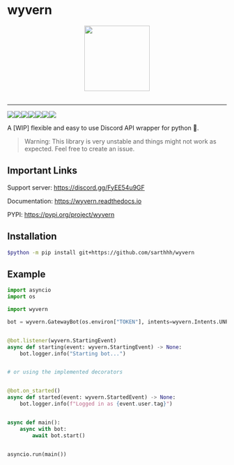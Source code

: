 # wyvern

<p align="center">
<img src="https://raw.githubusercontent.com/sarthhh/wyvern/master/docs/assets/wyvern.png" height=150 width=150><br><br>
</p>

----

<img src="https://img.shields.io/github/license/sarthhh/wyvern?style=flat-square"><img src="https://img.shields.io/badge/code%20style-black-000000.svg?style=flat-square"><img src="https://img.shields.io/badge/%20type_checker-pyright-%231674b1?style=flat-square"><img src="https://img.shields.io/github/stars/sarthhh/wyvern?style=flat-square"><img src="https://img.shields.io/github/last-commit/sarthhh/wyvern?style=flat-square"><img src="https://img.shields.io/pypi/pyversions/wyvern?style=flat-square"><img src="https://img.shields.io/pypi/v/wyvern?style=flat-square">

A [WIP] flexible and easy to use Discord API wrapper for python 🚀.
> Warning: This library is very unstable and things might not work as expected. Feel free to create an issue.

## Important Links

Support server: https://discord.gg/FyEE54u9GF

Documentation: https://wyvern.readthedocs.io

PYPI: https://pypi.org/project/wyvern

## Installation
```sh
$python -m pip install git+https://github.com/sarthhh/wyvern
```
## Example
```python
import asyncio
import os

import wyvern

bot = wyvern.GatewayBot(os.environ["TOKEN"], intents=wyvern.Intents.UNPRIVILEGED)


@bot.listener(wyvern.StartingEvent)
async def starting(event: wyvern.StartingEvent) -> None:
    bot.logger.info("Starting bot...")


# or using the implemented decorators


@bot.on_started()
async def started(event: wyvern.StartedEvent) -> None:
    bot.logger.info(f"Logged in as {event.user.tag}")


async def main():
    async with bot:
        await bot.start()


asyncio.run(main())
```
